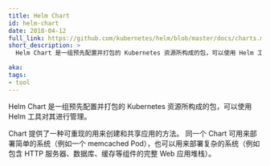 ```yaml
---
title: Helm Chart
id: helm-chart
date: 2018-04-12
full_link: https://github.com/kubernetes/helm/blob/master/docs/charts.md
short_description: >
  Helm Chart 是一组预先配置并打包的 Kubernetes 资源所构成的包，可以使用 Helm 工具对其进行管理。

aka: 
tags:
- tool
---
```


<!--
---
title: Helm Chart
id: helm-chart
date: 2018-04-12
full_link: https://github.com/kubernetes/helm/blob/master/docs/charts.md
short_description: >
  A package of pre-configured Kubernetes resources that can be managed with the Helm tool.

aka: 
tags:
- tool
---
-->

<!--
 A package of pre-configured Kubernetes resources that can be managed with the Helm tool.
-->

Helm Chart 是一组预先配置并打包的 Kubernetes 资源所构成的包，可以使用 Helm 工具对其进行管理。

<!--more--> 

<!--
Charts provide a reproducible way of creating and sharing Kubernetes applications.
A single chart can be used to deploy something simple, like a memcached Pod, or something complex, like a full web app stack with HTTP servers, databases, caches, and so on.
-->

Chart 提供了一种可重现的用来创建和共享应用的方法。
同一个 Chart 可用来部署简单的系统（例如一个 memcached Pod），也可以用来部署复杂的系统（例如包含 HTTP 服务器、数据库、缓存等组件的完整 Web 应用堆栈）。
